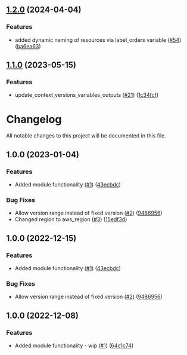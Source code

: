 ## [1.2.0](https://github.com/justtrackio/terraform-aws-ecs-tracing/compare/v1.1.0...v1.2.0) (2024-04-04)


### Features

* added dynamic naming of resources via label_orders variable ([#54](https://github.com/justtrackio/terraform-aws-ecs-tracing/issues/54)) ([ba6ea63](https://github.com/justtrackio/terraform-aws-ecs-tracing/commit/ba6ea639bec7b5c384654d9e7372ef6907a93b0e))

## [1.1.0](https://github.com/justtrackio/terraform-aws-ecs-tracing/compare/v1.0.1...v1.1.0) (2023-05-15)


### Features

* update_context_versions_variables_outputs ([#21](https://github.com/justtrackio/terraform-aws-ecs-tracing/issues/21)) ([1c34fcf](https://github.com/justtrackio/terraform-aws-ecs-tracing/commit/1c34fcfba628a52260892f10a8ccf110491a97fd))

# Changelog

All notable changes to this project will be documented in this file.

## 1.0.0 (2023-01-04)


### Features

* Added module functionality ([#1](https://github.com/justtrackio/terraform-aws-ecs-tracing/issues/1)) ([43ecbdc](https://github.com/justtrackio/terraform-aws-ecs-tracing/commit/43ecbdcd336d5843140526af83e85cf197d0f933))


### Bug Fixes

* Allow version range instead of fixed version ([#2](https://github.com/justtrackio/terraform-aws-ecs-tracing/issues/2)) ([9486956](https://github.com/justtrackio/terraform-aws-ecs-tracing/commit/9486956f5ad8f54e14a9b71d4dcda3b761012d30))
* Changed region to aws_region ([#3](https://github.com/justtrackio/terraform-aws-ecs-tracing/issues/3)) ([15edf3d](https://github.com/justtrackio/terraform-aws-ecs-tracing/commit/15edf3dd38db5d1f22c69b5298f94520c71522ad))

## 1.0.0 (2022-12-15)


### Features

* Added module functionality ([#1](https://github.com/justtrackio/terraform-aws-ecs-tracing/issues/1)) ([43ecbdc](https://github.com/justtrackio/terraform-aws-ecs-tracing/commit/43ecbdcd336d5843140526af83e85cf197d0f933))


### Bug Fixes

* Allow version range instead of fixed version ([#2](https://github.com/justtrackio/terraform-aws-ecs-tracing/issues/2)) ([9486956](https://github.com/justtrackio/terraform-aws-ecs-tracing/commit/9486956f5ad8f54e14a9b71d4dcda3b761012d30))

## 1.0.0 (2022-12-08)


### Features

* Added module functionality - wip ([#1](https://github.com/justtrackio/terraform-aws-ecs-tracing/issues/1)) ([64c1c74](https://github.com/justtrackio/terraform-aws-ecs-tracing/commit/64c1c74a50d7e87de833d750641897b35dcbe821))
